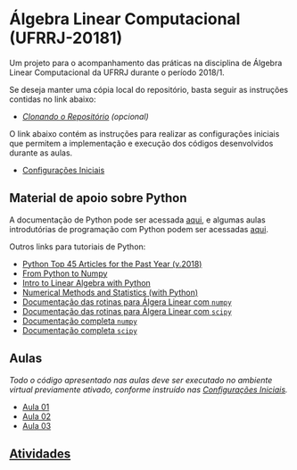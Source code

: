 # Álgebra Linear Computacional (UFRRJ-20181)

Um projeto para o acompanhamento das práticas na disciplina de Álgebra Linear Computacional da UFRRJ durante o período 2018/1.

Se deseja manter uma cópia local do repositório, basta seguir as instruções contidas no link abaixo:
* _[Clonando o Repositório](install/cloning.md) (opcional)_

O link abaixo contém as instruções para realizar as configurações iniciais que permitem a implementação e execução dos códigos desenvolvidos durante as aulas.
* [Configurações Iniciais](install/README.md)


## Material de apoio sobre Python

A documentação de Python pode ser acessada [aqui](https://docs.python.org/), e algumas aulas introdutórias de programação com Python podem ser acessadas [aqui](http://jacarepagua.dcc.ufrj.br/~ladybug/).

Outros links para tutoriais de Python:
* [Python Top 45 Articles for the Past Year (v.2018)](https://medium.mybridge.co/python-top-45-tutorials-for-the-past-year-v-2018-1b4d46c9e857)
* [From Python to Numpy](http://www.labri.fr/perso/nrougi-er/from-python-to-numpy/)
* [Intro to Linear Algebra with Python](https://github.com/lesley2958/linear-algebra-with-python)
* [Numerical Methods and Statistics (with Python)](https://github.com/whitead/numerical_stats)
* [Documentação das rotinas para Álgera Linear com `numpy`](https://docs.scipy.org/doc/numpy/reference/routines.linalg.html)
* [Documentação das rotinas para Álgera Linear com `scipy`](https://docs.scipy.org/doc/scipy/reference/linalg.html)
* [Documentação completa `numpy`](https://docs.scipy.org/doc/numpy/reference/)
* [Documentação completa `scipy`](https://docs.scipy.org/doc/scipy/reference/)


## Aulas

_Todo o código apresentado nas aulas deve ser executado no ambiente virtual previamente ativado, conforme instruído nas [Configurações Iniciais](install/README.md)._

* [Aula 01](lectures/aula01.ipynb)
* [Aula 02](lectures/aula02.ipynb)
* [Aula 03](lectures/aula03.ipynb)

## [Atividades](lectures/activities.md)

